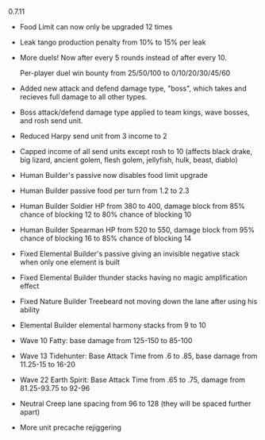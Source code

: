 0.7.11

- Food Limit can now only be upgraded 12 times

- Leak tango production penalty from 10% to 15% per leak

- More duels! Now after every 5 rounds instead of after every 10.

	Per-player duel win bounty from 25/50/100 to 0/10/20/30/45/60

- Added new attack and defend damage type, "boss", which takes and recieves full damage to all other types.

- Boss attack/defend damage type applied to team kings, wave bosses, and rosh send unit.

- Reduced Harpy send unit from 3 income to 2

- Capped income of all send units except rosh to 10 (affects black drake, big lizard, ancient golem, flesh golem, jellyfish, hulk, beast, diablo)

- Human Builder's passive now disables food limit upgrade

- Human Builder passive food per turn from 1.2 to 2.3

- Human Builder Soldier HP from 380 to 400, damage block from 85% chance of blocking 12 to 80% chance of blocking 10

- Human Builder Spearman HP from 520 to 550, damage block from 95% chance of blocking 16 to 85% chance of blocking 14

- Fixed Elemental Builder's passive giving an invisible negative stack when only one element is built

- Fixed Elemental Builder thunder stacks having no magic amplification effect

- Fixed Nature Builder Treebeard not moving down the lane after using his ability

- Elemental Builder elemental harmony stacks from 9 to 10

- Wave 10 Fatty: base damage from 125-150 to 85-100

- Wave 13 Tidehunter: Base Attack Time from .6 to .85, base damage from 11.25-15 to 16-20

- Wave 22 Earth Spirit: Base Attack Time from .65 to .75, damage from 81.25-93.75 to 92-96

- Neutral Creep lane spacing from 96 to 128 (they will be spaced further apart)

- More unit precache rejiggering
